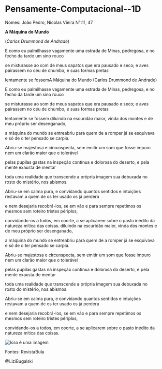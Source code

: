 # Pensamente-Computacional--1D

Nomes: João Pedro, Nicolas Vieira     N°:11, 47

**A Máquina do Mundo**

(*Carlos Drummond de Andrade*)

E como eu palmilhasse vagamente
uma estrada de Minas, pedregosa,
e no fecho da tarde um sino rouco


se misturasse ao som de meus sapatos
que era pausado e seco; e aves pairassem
no céu de chumbo, e suas formas pretas


lentamente se fossemA Máquina do Mundo
(Carlos Drummond de Andrade)

E como eu palmilhasse vagamente
uma estrada de Minas, pedregosa,
e no fecho da tarde um sino rouco

se misturasse ao som de meus sapatos
que era pausado e seco; e aves pairassem
no céu de chumbo, e suas formas pretas

lentamente se fossem diluindo
na escuridão maior, vinda dos montes
e de meu próprio ser desenganado,

a máquina do mundo se entreabriu
para quem de a romper já se esquivava
e só de o ter pensado se carpia.

Abriu-se majestosa e circunspecta,
sem emitir um som que fosse impuro
nem um clarão maior que o tolerável

pelas pupilas gastas na inspeção
contínua e dolorosa do deserto,
e pela mente exausta de mentar

toda uma realidade que transcende
a própria imagem sua debuxada
no rosto do mistério, nos abismos.

Abriu-se em calma pura, e convidando
quantos sentidos e intuições restavam
a quem de os ter usado os já perdera

e nem desejaria recobrá-los,
se em vão e para sempre repetimos
os mesmos sem roteiro tristes périplos,

convidando-os a todos, em coorte,
a se aplicarem sobre o pasto inédito
da natureza mítica das coisas. diluindo
na escuridão maior, vinda dos montes
e de meu próprio ser desenganado,

a máquina do mundo se entreabriu
para quem de a romper já se esquivava
e só de o ter pensado se carpia.

Abriu-se majestosa e circunspecta,
sem emitir um som que fosse impuro
nem um clarão maior que o tolerável

pelas pupilas gastas na inspeção
contínua e dolorosa do deserto,
e pela mente exausta de mentar

toda uma realidade que transcende
a própria imagem sua debuxada
no rosto do mistério, nos abismos.

Abriu-se em calma pura, e convidando
quantos sentidos e intuições restavam
a quem de os ter usado os já perdera

e nem desejaria recobrá-los,
se em vão e para sempre repetimos
os mesmos sem roteiro tristes périplos,

convidando-os a todos, em coorte,
a se aplicarem sobre o pasto inédito
da natureza mítica das coisas.

![Isso é uma imagem](https://miro.medium.com/max/1400/1*euCaEMPmcelzUWs3ODphrQ.jpeg)

Fontes: RevistaBula

@LiziBugalski
